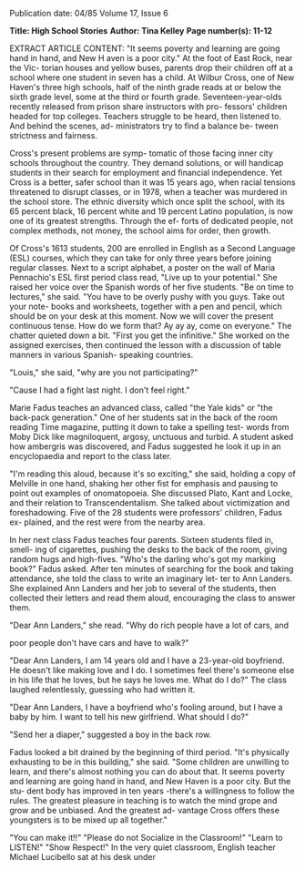 Publication date: 04/85
Volume 17, Issue 6

**Title: High School Stories**
**Author: Tina Kelley**
**Page number(s): 11-12**

EXTRACT ARTICLE CONTENT:
"It seems poverty and 
learning are going 
hand in hand, and 
New H aven is a poor 
city." 
At the foot of East Rock, near the Vic-
torian houses and yellow buses, parents 
drop their children off at a school where 
one student in seven has a child. At 
Wilbur Cross, one of New Haven's 
three high schools, half of the ninth 
grade reads at or below the sixth grade 
level, some at the third or fourth grade. 
Seventeen-year-olds recently released 
from prison share instructors with pro-
fessors' children headed for top colleges. 
Teachers struggle to be heard, then 
listened to. And behind the scenes, ad-
ministrators try to find a balance be-
tween strictness and fairness. 

Cross's present problems are symp-
tomatic of those facing inner city 
schools throughout the country. They 
demand solutions, or will handicap 
students in their search for employment 
and financial independence. Yet Cross 
is a better, safer school than it was 15 
years ago, when 
racial 
tensions 
threatened to disrupt classes, or in 
1978, when a teacher was murdered in 
the school store. The ethnic diversity 
which once split the school, with its 65 
percent black, 16 percent white and 19 
percent Latino population, is now one 
of its greatest strengths. Through the ef-
forts of dedicated people, not complex 
methods, not money, the school aims 
for order, then growth. 

Of Cross's 1613 students, 200 are 
enrolled 
in 
English as a 
Second 
Language (ESL) courses, which they 
can take for only three years before 
joining regular classes. Next to a script 
alphabet, a poster on the wall of Maria 
Pennachio's ESL first period class read, 
"Live up to your potential." She raised 
her voice over the Spanish words of her 
five students. "Be on time to lectures," 
she said. "You have to be overly pushy 
with you guys. Take out your note-
books and worksheets, together with a 
pen and pencil, which should be on 
your desk at this moment. Now we will 
cover the present continuous tense. How 
do we form that? Ay ay ay, come on 
everyone." The chatter quieted down a 
bit. "First you get the infinitive." She 
worked on the assigned exercises, then 
continued the lesson with a discussion of 
table manners in various Spanish-
speaking countries. 

"Louis," she said, "why are you not 
participating?" 

"Cause I had a fight last night. I don't 
feel right." 

Marie Fadus teaches an advanced class, 
called "the Yale kids" or "the back-pack 
generation." One of her students sat in 
the back of the room reading Time 
magazine, putting it down to take a 
spelling test- words from Moby Dick 
like magniloquent, argosy, unctuous and turbid. A student asked how ambergris was 
discovered, and Fadus suggested he 
look it up in an encyclopaedia and 
report to the class later. 

"I'm reading this aloud, because it's 
so exciting," she said, holding a copy of 
Melville in one hand, shaking her other 
fist for emphasis and pausing to point 
out examples of onomatopoeia. She 
discussed Plato, Kant and Locke, and 
their relation to Transcendentalism. 
She talked about victimization and 
foreshadowing. Five of the 28 students 
were professors' children, Fadus ex-
plained, and the rest were from the 
nearby area. 

In her next class Fadus teaches four 
parents. Sixteen students filed in, smell-
ing of cigarettes, pushing the desks to 
the back of the room, giving random 
hugs and high-fives. "Who's the darling 
who's got my marking book?" Fadus 
asked. After ten minutes of searching 
for the book and taking attendance, she 
told the class to write an imaginary let-
ter to Ann Landers. She explained Ann 
Landers and her job to several of the 
students, then collected their letters and 
read them aloud, encouraging the class 
to answer them. 

"Dear Ann Landers," she read. "Why 
do rich people have a lot of cars, and


poor people don't have cars and have to 
walk?" 

"Dear Ann Landers, I am 14 years 
old and I have a 23-year-old boyfriend. 
He doesn't like making love and I do. I 
sometimes feel there's someone else in 
his life that he loves, but he says he 
loves me. What do I do?" The class 
laughed relentlessly, guessing who had 
written it. 

"Dear Ann 
Landers, I have a 
boyfriend who's fooling around, but I 
have a baby by him. I want to tell his 
new girlfriend. What should I do?" 

"Send her a diaper," suggested a boy in 
the back row. 

Fadus looked a bit drained by the 
beginning of third period. "It's physically 
exhausting to be in this building," she 
said. "Some children are unwilling to 
learn, and there's almost nothing you 
can do about that. It seems poverty and 
learning are going hand in hand, and 
New Haven is a poor city. But the stu-
dent body has improved in ten years 
-there's a willingness to follow the 
rules. The greatest pleasure in teaching 
is to watch the mind grope and grow 
and be unbiased. And the greatest ad-
vantage Cross offers these youngsters is 
to be mixed up all together." 

"You can make it!!" "Please do not 
Socialize in the Classroom!" "Learn to 
LISTEN!" "Show Respect!" In the very 
quiet classroom, 
English 
teacher 
Michael Lucibello sat at his desk under